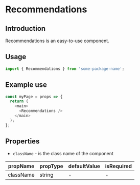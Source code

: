 # Recommendations

<!-- STORY -->

## Introduction

Recommendations is an easy-to-use component.

## Usage

```javascript
import { Recommendations } from 'some-package-name';
```

## Example use

```javascript
const myPage = props => {
  return (
    <main>
      <Recommendations />
    </main>
  );
};
```

## Properties

- `className` - is the class name of the component

| propName  | propType | defaultValue | isRequired |
| --------- | -------- | ------------ | ---------- |
| className | string   | -            | -          |
